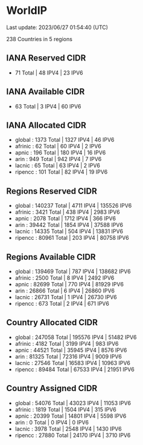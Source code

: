# WorldIP

Last update: 2023/06/27 01:54:40 (UTC)

238 Countries in 5 regions

## IANA Reserved CIDR

- 71 Total | 48 IPV4 | 23 IPV6

## IANA Available CIDR

- 63 Total | 3 IPV4 | 60 IPV6

## IANA Allocated CIDR

- global : 1373 Total | 1327 IPV4 | 46 IPV6
- afrinic : 62 Total | 60 IPV4 | 2 IPV6
- apnic : 196 Total | 180 IPV4 | 16 IPV6
- arin : 949 Total | 942 IPV4 | 7 IPV6
- lacnic : 65 Total | 63 IPV4 | 2 IPV6
- ripencc : 101 Total | 82 IPV4 | 19 IPV6

## Regions Reserved CIDR

- global : 140237 Total | 4711 IPV4 | 135526 IPV6
- afrinic : 3421 Total | 438 IPV4 | 2983 IPV6
- apnic : 2078 Total | 1712 IPV4 | 366 IPV6
- arin : 39442 Total | 1854 IPV4 | 37588 IPV6
- lacnic : 14335 Total | 504 IPV4 | 13831 IPV6
- ripencc : 80961 Total | 203 IPV4 | 80758 IPV6

## Regions Available CIDR

- global : 139469 Total | 787 IPV4 | 138682 IPV6
- afrinic : 2500 Total | 8 IPV4 | 2492 IPV6
- apnic : 82699 Total | 770 IPV4 | 81929 IPV6
- arin : 26866 Total | 6 IPV4 | 26860 IPV6
- lacnic : 26731 Total | 1 IPV4 | 26730 IPV6
- ripencc : 673 Total | 2 IPV4 | 671 IPV6

## Country Allocated CIDR

- global : 247058 Total | 195576 IPV4 | 51482 IPV6
- afrinic : 4182 Total | 3199 IPV4 | 983 IPV6
- apnic : 44521 Total | 35945 IPV4 | 8576 IPV6
- arin : 81325 Total | 72316 IPV4 | 9009 IPV6
- lacnic : 27546 Total | 16583 IPV4 | 10963 IPV6
- ripencc : 89484 Total | 67533 IPV4 | 21951 IPV6

## Country Assigned CIDR

- global : 54076 Total | 43023 IPV4 | 11053 IPV6
- afrinic : 1819 Total | 1504 IPV4 | 315 IPV6
- apnic : 20399 Total | 14801 IPV4 | 5598 IPV6
- arin : 0 Total | 0 IPV4 | 0 IPV6
- lacnic : 3978 Total | 2548 IPV4 | 1430 IPV6
- ripencc : 27880 Total | 24170 IPV4 | 3710 IPV6
